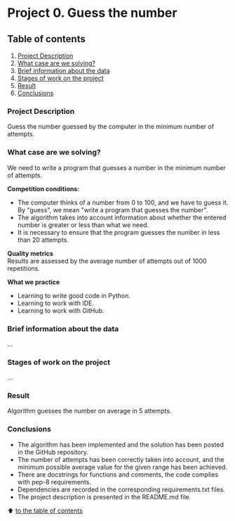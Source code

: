 # Project 0. Guess the number

## Table of contents
1. [Project Description](https://github.com/azudilins/sf_data_science_eng/tree/main/project_0/README.md#Project-Description)  
2. [What case are we solving?](https://github.com/azudilins/sf_data_science_eng/tree/main/project_0/README.md#What-case-are-we-solving)  
3. [Brief information about the data](https://github.com/azudilins/sf_data_science_eng/tree/main/project_0/README.md#Brief-information-about-the-data)  
4. [Stages of work on the project](https://github.com/azudilins/sf_data_science_eng/tree/main/project_0/README.md#Stages-of-work-on-the-project)  
5. [Result](https://github.com/azudilins/sf_data_science_eng/tree/main/project_0/README.md#Result)  
6. [Conclusions](https://github.com/azudilins/sf_data_science_eng/tree/main/project_0/README.md#Conclusions)

### Project Description
Guess the number guessed by the computer in the minimum number of attempts.

### What case are we solving?
We need to write a program that guesses a number in the minimum number of attempts.

**Competition conditions:**
- The computer thinks of a number from 0 to 100, and we have to guess it. By "guess", we mean "write a program that guesses the number".
- The algorithm takes into account information about whether the entered number is greater or less than what we need.
- It is necessary to ensure that the program guesses the number in less than 20 attempts.

**Quality metrics**  
Results are assessed by the average number of attempts out of 1000 repetitions.

**What we practice**
- Learning to write good code in Python.
- Learning to work with IDE.
- Learning to work with GitHub.

### Brief information about the data
...

### Stages of work on the project
...

### Result  
Algorithm guesses the number on average in 5 attempts.

### Conclusions
- The algorithm has been implemented and the solution has been posted in the GitHub repository.
- The number of attempts has been correctly taken into account, and the minimum possible average value for the given range has been achieved.
- There are docstrings for functions and comments, the code complies with pep-8 requirements.
- Dependencies are recorded in the corresponding requirements.txt files.
- The project description is presented in the README.md file.

:arrow_up: [to the table of contents](https://github.com/azudilins/sf_data_science_eng/tree/main/project_0/README.md#Table-of-contents)